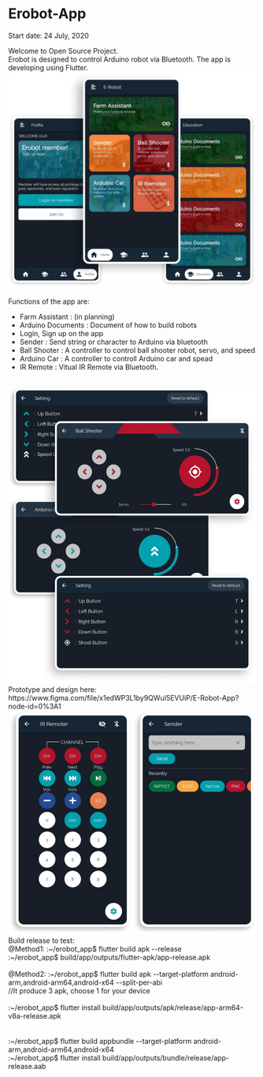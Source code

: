 # Erobot-App
Start date: 24 July, 2020

Welcome to Open Source Project.<br>
Erobot is designed to control Arduino robot via Bluetooth. The app is developing using Flutter.
<br>
<img src="./assets/5screen.png"><br><br>
Functions of the app are:<br>
- Farm Assistant : (in planning)
- Arduino Documents : Document of how to build robots
- Login, Sign up on the app
- Sender : Send string or character to Arduino via bluetooth
- Ball Shooter : A controller to control ball shooter robot, servo, and speed
- Arduino Car : A controller to controll Arduino car and spead
- IR Remote : Vitual IR Remote via Bluetooth.
<br>
<img src="./assets/4screen.png"><br>
Prototype and design here: https://www.figma.com/file/x1edWP3L1by9QWuI5EVUiP/E-Robot-App?node-id=0%3A1
<br>
<img src="./assets/2screen.png"><br>
Build release to test:<br>
@Method1:
:~/erobot_app$ flutter build apk --release<br>
:~/erobot_app$ build/app/outputs/flutter-apk/app-release.apk
<br><br>
@Method2:
:~/erobot_app$ flutter build apk --target-platform android-arm,android-arm64,android-x64 --split-per-abi
<br>
//It produce 3 apk, choose 1 for your device<br><br>
:~/erobot_app$ flutter install build/app/outputs/apk/release/app-arm64-v8a-release.apk
<br>
<br><br>
:~/erobot_app$ flutter build appbundle --target-platform android-arm,android-arm64,android-x64
<br>
:~/erobot_app$ flutter install build/app/outputs/bundle/release/app-release.aab

 
 
 
